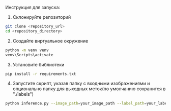 Инструкция для запуска:
1. Склонируйте репозиторий
```bash
git clone <repository_url>
cd <repository_directory>
```
2. Создайте виртуальное окружение 
```bash
python -m venv venv
venv\Scripts\activate
```
3. Установите библиотеки
```bash
pip install -r requirements.txt
```
4. Запустите скрипт, указав папку с входными изображениями и опционально папку для выходных меток(по умолчанию сохранится в "./labels")
```bash
python inference.py --image_path=your_image_path --label_path=your_label_path
```

